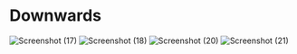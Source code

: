# Downwards
![Screenshot (17)](https://user-images.githubusercontent.com/113639298/194100209-ffa79c6b-f7c0-45ac-9f3c-5ee0dddfb241.png)
![Screenshot (18)](https://user-images.githubusercontent.com/113639298/194100211-892046e0-877f-42db-beb5-a91230048a95.png)
![Screenshot (20)](https://user-images.githubusercontent.com/113639298/194100213-9f5761f8-5593-4a01-b76f-9173a4efd771.png)
![Screenshot (21)](https://user-images.githubusercontent.com/113639298/194100214-7a9ddb52-98b5-4e5f-b400-f614c0cc31e9.png)
